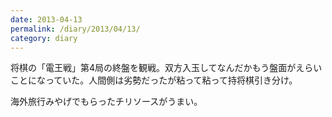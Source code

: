```yaml
---
date: 2013-04-13
permalink: /diary/2013/04/13/
category: diary
---
```


将棋の「電王戦」第4局の終盤を観戦。双方入玉してなんだかもう盤面がえらいことになっていた。人間側は劣勢だったが粘って粘って持将棋引き分け。

海外旅行みやげでもらったチリソースがうまい。